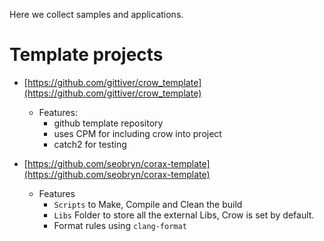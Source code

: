 Here we collect samples and applications.

# Template projects 

+ [https://github.com/gittiver/crow_template](https://github.com/gittiver/crow_template)
  - Features: 
    - github template repository
    - uses CPM for including crow into project
    - catch2 for testing

+ [https://github.com/seobryn/corax-template](https://github.com/seobryn/corax-template)

	- Features
		- `Scripts` to Make, Compile and Clean the build
		- `Libs` Folder to store all the external Libs, Crow is set by default.
		- Format rules using  `clang-format`
